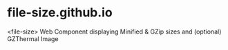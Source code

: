 # file-size.github.io
&lt;file-size> Web Component displaying Minified &amp; GZip sizes and (optional) GZThermal Image
